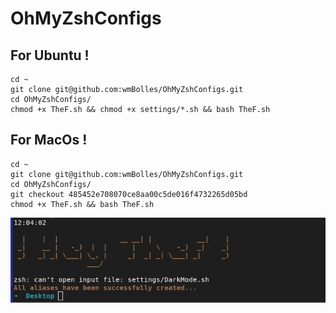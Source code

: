# OhMyZshConfigs
## For Ubuntu !

```
cd ~
git clone git@github.com:wmBolles/OhMyZshConfigs.git
cd OhMyZshConfigs/
chmod +x TheF.sh && chmod +x settings/*.sh && bash TheF.sh
```

## For MacOs !
```
cd ~
git clone git@github.com:wmBolles/OhMyZshConfigs.git
cd OhMyZshConfigs/
git checkout 485452e708070ce8aa00c5de016f4732265d05bd
chmod +x TheF.sh && bash TheF.sh
```

![ScreenShot](./image.png)